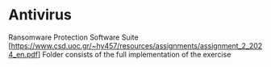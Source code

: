 # Antivirus
Ransomware Protection Software Suite
[https://www.csd.uoc.gr/~hy457/resources/assignments/assignment_2_2024_en.pdf]
Folder consists of the full implementation of the exercise
